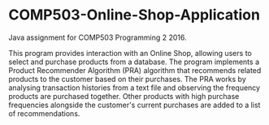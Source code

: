 # COMP503-Online-Shop-Application
Java assignment for COMP503 Programming 2 2016.

This program provides interaction with an Online Shop, allowing users to select and purchase products from a database. The program implements a Product Recommender Algorithm (PRA) algorithm that recommends related products to the customer based on their purchases. The PRA works by analysing transaction histories from a text file and observing the frequency products are purchased together. Other products with high purchase frequencies alongside the customer's current purchases are added to a list of recommendations.

